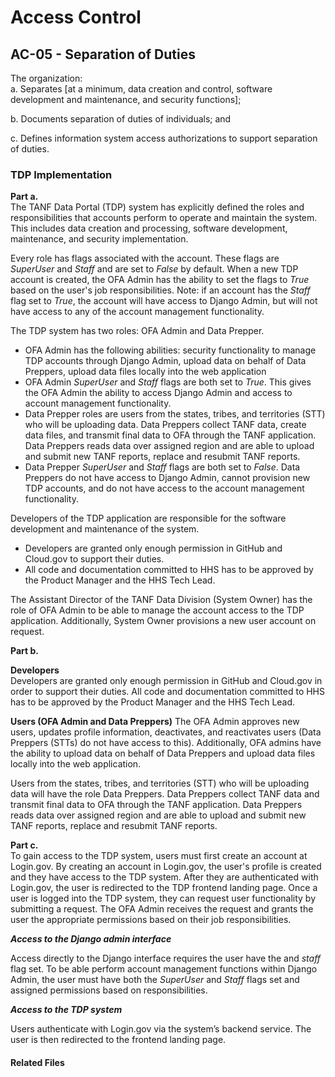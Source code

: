 # Access Control
## AC-05 - Separation of Duties

The organization:  
a. Separates [at a minimum, data creation and control, software development and maintenance, and security functions];

b. Documents separation of duties of individuals; and 

c. Defines information system access authorizations to support separation of duties.

### TDP Implementation

**Part a.**  
The TANF Data Portal (TDP) system has explicitly defined the roles and responsibilities that accounts perform to operate and maintain the system. This includes data creation and processing, software development, maintenance, and security implementation.

Every role has flags associated with the account.  These flags are *SuperUser* and *Staff* and are set to *False* by default.  When a new TDP account is created, the OFA Admin has the ability to set the flags to *True* based on the user's job responsibilities.  Note: if an account has the *Staff* flag set to *True*, the account will have access to Django Admin, but will not have access to any of the account management functionality.

The TDP system has two roles: OFA Admin and Data Prepper.
  * OFA Admin has the following abilities: security functionality to manage TDP accounts through Django Admin, upload data on behalf of Data Preppers, upload data files locally into the web application
  * OFA Admin *SuperUser* and *Staff* flags are both set to *True*.  This gives the OFA Admin the ability to access Django Admin and access to account management functionality.
  * Data Prepper roles are users from the states, tribes, and territories (STT) who will be uploading data.  Data Preppers collect TANF data, create data files, and transmit final data to OFA through the TANF application.  Data Preppers reads data over assigned region and are able to upload and submit new TANF reports, replace and resubmit TANF reports.
  * Data Prepper *SuperUser* and *Staff* flags are both set to *False*.  Data Preppers do not have access to Django Admin, cannot provision new TDP accounts, and do not have access to the account management functionality.

Developers of the TDP application are responsible for the software development and maintenance of the system.
  * Developers are granted only enough permission in GitHub and Cloud.gov to support their duties.    
  * All code and documentation committed to HHS has to be approved by the Product Manager and the HHS Tech Lead.

The Assistant Director of the TANF Data Division (System Owner) has the role of OFA Admin to be able to manage the account access to the TDP application. Additionally, System Owner provisions a new user account on request.


**Part b.**  

**Developers**  
Developers are granted only enough permission in GitHub and Cloud.gov in order to support their duties.  All code and documentation committed to HHS has to be approved by the Product Manager and the HHS Tech Lead.  

**Users (OFA Admin and Data Preppers)**
The OFA Admin approves new users, updates profile information, deactivates, and reactivates users (Data Preppers (STTs) do not have access to this).  Additionally, OFA admins have the ability to upload data on behalf of Data Preppers and upload data files locally into the web application. 

Users from the states, tribes, and territories (STT) who will be uploading data will have the role Data Preppers.  Data Preppers collect TANF data and transmit final data to OFA through the TANF application.  Data Preppers reads data over assigned region and are able to upload and submit new TANF reports, replace and resubmit TANF reports. 

**Part c.**   
To gain access to the TDP system, users must first create an account at Login.gov.  By creating an account in Login.gov, the user's profile is created and they have access to the TDP system.  After they are authenticated with Login.gov, the user is redirected to the TDP frontend landing page.  Once a user is logged into the TDP system, they can request user functionality by submitting a request.  The OFA Admin receives the request and grants the user the appropriate permissions based on their job responsibilities.  

***Access to the Django admin interface***  

Access directly to the Django interface requires the user have the and *staff* flag set.  To be able perform account management functions within Django Admin, the user must have both the *SuperUser* and *Staff* flags set and assigned permissions based on responsibilities.  

***Access to the TDP system***  

Users authenticate with Login.gov via the system’s backend service. The user is then redirected to the frontend landing page.


#### Related Files
